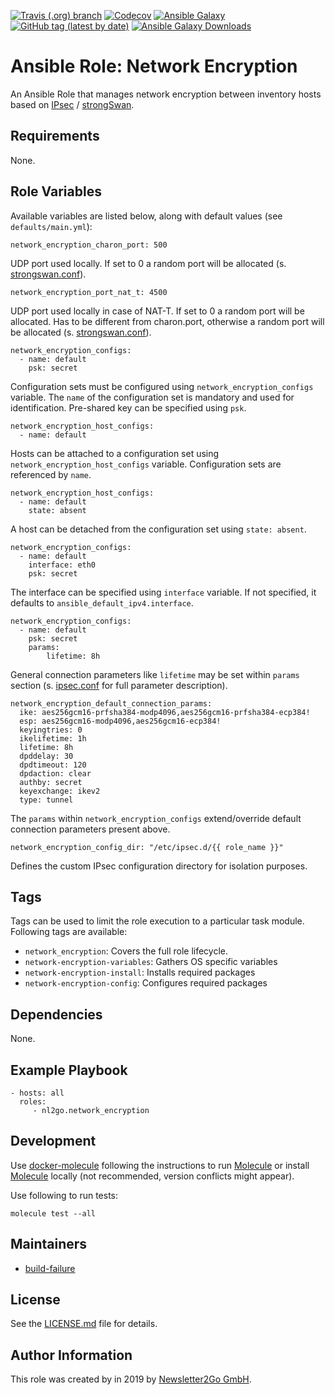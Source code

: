 [![Travis (.org) branch](https://img.shields.io/travis/nl2go/ansible-role-network-encryption/master)](https://travis-ci.org/nl2go/ansible-role-network-encryption)
[![Codecov](https://img.shields.io/codecov/c/github/nl2go/ansible-role-network-encryption)](https://codecov.io/gh/nl2go/ansible-role-network-encryption)
[![Ansible Galaxy](https://img.shields.io/badge/role-nl2go.network_encryption-blue.svg)](https://galaxy.ansible.com/nl2go/network_encryption/)
[![GitHub tag (latest by date)](https://img.shields.io/github/v/tag/nl2go/ansible-role-network-encryption)](https://galaxy.ansible.com/nl2go/network_encryption)
[![Ansible Galaxy Downloads](https://img.shields.io/ansible/role/d/46005.svg?color=blue)](https://galaxy.ansible.com/nl2go/network_encryption/)

# Ansible Role: Network Encryption

An Ansible Role that manages network encryption between inventory hosts based on [IPsec](https://de.wikipedia.org/wiki/IPsec) / [strongSwan](https://www.strongswan.org/).

## Requirements

None.

## Role Variables

Available variables are listed below, along with default values (see `defaults/main.yml`):

    network_encryption_charon_port: 500
 
UDP port used locally. If set to 0 a random port will be allocated (s. [strongswan.conf](https://wiki.strongswan.org/projects/strongswan/wiki/StrongswanConf)).

    network_encryption_port_nat_t: 4500
    
UDP port used locally in case of NAT-T. If set to 0 a random port will be allocated. Has to be different from charon.port, otherwise a random port will be allocated (s. [strongswan.conf](https://wiki.strongswan.org/projects/strongswan/wiki/StrongswanConf)).

    network_encryption_configs:
      - name: default
        psk: secret
        
Configuration sets must be configured using `network_encryption_configs` variable. The `name` of the configuration set is mandatory and
used for identification. Pre-shared key can be specified using `psk`.

    network_encryption_host_configs:
      - name: default

Hosts can be attached to a configuration set using `network_encryption_host_configs` variable. Configuration sets are referenced by `name`.      

    network_encryption_host_configs:
      - name: default
        state: absent

A host can be detached from the configuration set using `state: absent`.        

    network_encryption_configs:
      - name: default
        interface: eth0
        psk: secret

The interface can be specified using `interface` variable. If not specified, it defaults to `ansible_default_ipv4.interface`.

    network_encryption_configs:
      - name: default
        psk: secret
        params:
            lifetime: 8h
            
General connection parameters like `lifetime` may be set within `params` section (s. [ipsec.conf](https://wiki.strongswan.org/projects/strongswan/wiki/ConnSection) for full parameter description).

    network_encryption_default_connection_params:
      ike: aes256gcm16-prfsha384-modp4096,aes256gcm16-prfsha384-ecp384!
      esp: aes256gcm16-modp4096,aes256gcm16-ecp384!
      keyingtries: 0
      ikelifetime: 1h
      lifetime: 8h
      dpddelay: 30
      dpdtimeout: 120
      dpdaction: clear
      authby: secret
      keyexchange: ikev2
      type: tunnel

The `params` within `network_encryption_configs` extend/override default connection parameters present above. 

    network_encryption_config_dir: "/etc/ipsec.d/{{ role_name }}"
    
Defines the custom IPsec configuration directory for isolation purposes.

## Tags

Tags can be used to limit the role execution to a particular task module. Following tags are available:

- `network_encryption`: Covers the full role lifecycle.
- `network-encryption-variables`: Gathers OS specific variables
- `network-encryption-install`: Installs required packages
- `network-encryption-config`: Configures required packages

## Dependencies

None.

## Example Playbook

    - hosts: all
      roles:
         - nl2go.network_encryption
              
## Development
Use [docker-molecule](https://github.com/nl2go/docker-molecule) following the instructions to run [Molecule](https://molecule.readthedocs.io/en/stable/)
or install [Molecule](https://molecule.readthedocs.io/en/stable/) locally (not recommended, version conflicts might appear).


Use following to run tests:

    molecule test --all

## Maintainers

- [build-failure](https://github.com/build-failure)

## License

See the [LICENSE.md](LICENSE.md) file for details.

## Author Information

This role was created by in 2019 by [Newsletter2Go GmbH](https://www.newsletter2go.com/).
